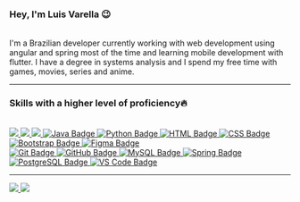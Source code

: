 ### Hey, I'm Luis Varella 😉
<br>
I'm a Brazilian developer currently working with web development using angular and spring most of the time and learning mobile development with flutter. I have a degree in systems analysis and I spend my free time with games, movies, series and anime.
<hr>

### Skills with a higher level of proficiency🔥
<br>
<div>
   <a href = "https://developer.mozilla.org/pt-BR/docs/Web/JavaScript" style="border-radius">
     <img src="https://img.shields.io/badge/JavaScript-f7df1e?logo=javascript&logoColor=black&style=for-the-badge&labelWidth=120">
   </a>
   <a href = "https://www.typescriptlang.org/" style="border-radius">
     <img src="https://img.shields.io/badge/TypeScript-0000ff?logo=typescript&logoColor=white&style=for-the-badge&labelWidth=120">
   </a>
   <a href = "https://angular.io/" style="border-radius">
     <img src="https://img.shields.io/badge/Angular-DD0031?logo=angular&logoColor=white&style=for-the-badge&labelWidth=120">
   </a>
  <a href="https://www.oracle.com/java/" target="_blank">
    <img src="https://img.shields.io/badge/Java-007396?logo=java&logoColor=white&style=for-the-badge&labelWidth=120" alt="Java Badge">
  </a>
  <a href="https://www.python.org/" target="_blank">
    <img src="https://img.shields.io/badge/Python-3776AB?logo=python&logoColor=white&style=for-the-badge&labelWidth=120" alt="Python Badge">
  </a>
  <a href="https://developer.mozilla.org/en-US/docs/Web/HTML" target="_blank">
    <img src="https://img.shields.io/badge/HTML-E34F26?logo=html5&logoColor=white&style=for-the-badge&labelWidth=120" alt="HTML Badge">
  </a>
  <a href="https://developer.mozilla.org/en-US/docs/Web/CSS" target="_blank">
    <img src="https://img.shields.io/badge/CSS-1572B6?logo=css3&logoColor=white&style=for-the-badge&labelWidth=120" alt="CSS Badge">
  </a>
  <a href="https://getbootstrap.com/" target="_blank">
    <img src="https://img.shields.io/badge/Bootstrap-7952B3?logo=bootstrap&logoColor=white&style=for-the-badge&labelWidth=120" alt="Bootstrap Badge">
  </a>
  <a href="https://www.figma.com/" target="_blank">
    <img src="https://img.shields.io/badge/Figma-F24E1E?logo=figma&logoColor=white&style=for-the-badge&labelWidth=120" alt="Figma Badge">
  </a>
  <br>
  <a href="https://git-scm.com/" target="_blank">
    <img src="https://img.shields.io/badge/Git-F05032?logo=git&logoColor=white&style=for-the-badge&labelWidth=120" alt="Git Badge">
  </a>
  <a href="https://github.com/" target="_blank">
    <img src="https://img.shields.io/badge/GitHub-181717?logo=github&logoColor=white&style=for-the-badge&labelWidth=120" alt="GitHub Badge">
  </a>
  <a href="https://www.mysql.com/" target="_blank">
    <img src="https://img.shields.io/badge/MySQL-4479A1?logo=mysql&logoColor=white&style=for-the-badge&labelWidth=120" alt="MySQL Badge">
  </a>
  <a href="https://spring.io/" target="_blank">
    <img src="https://img.shields.io/badge/Spring-6DB33F?logo=spring&logoColor=white&style=for-the-badge&labelWidth=120" alt="Spring Badge">
  </a>
  <a href="https://www.postgresql.org/" target="_blank">
    <img src="https://img.shields.io/badge/PostgreSQL-336791?logo=postgresql&logoColor=white&style=for-the-badge&labelWidth=120" alt="PostgreSQL Badge">
  </a> 
  <a href="https://code.visualstudio.com/" target="_blank">
    <img src="https://img.shields.io/badge/VS%20Code-007ACC?logo=visual%20studio%20code&logoColor=white&style=for-the-badge&labelWidth=120" alt="VS Code Badge">
  </a>









</div>

<!-- <div>
  <a href="https://github.com/lgfvarella">
  <img height="180em" src="https://github-readme-stats.vercel.app/api?username=lgfvarella&show_icons=true&theme=blue-green&include_all_commits=true&count_private=true"/>
  <img height="180em" src="https://github-readme-stats.vercel.app/api/top-langs/?username=lgfvarella&compact&langs_count=16&theme=blue-green"/> 
  <img height="180em" src="https://github-readme-stats.vercel.app/api/top-langs/?username=lgfvarella&layout=donut-vertical&langs_count=16&theme=blue-green"/>
</div>-->

<div> 
  
 <hr>
   <a href = "mailto:lgfvarella@gmail.com" style="border-radius">
     <img src="https://img.shields.io/badge/Gmail-ff0000?logo=gmail&logoColor=white&style=for-the-badge&labelWidth=120">
   </a>
   <a href = "https://www.linkedin.com/in/lgvarelladevs/" style="border-radius">
     <img src="https://img.shields.io/badge/Linkedin-0000ff?logo=linkedin&logoColor=white&style=for-the-badge&labelWidth=120">
   </a>
</div>


